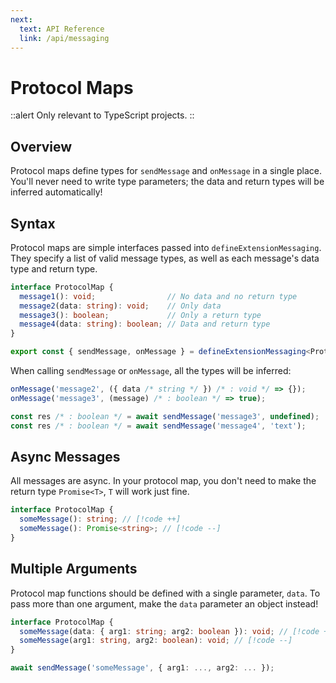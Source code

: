 ```yaml
---
next:
  text: API Reference
  link: /api/messaging
---
```


# Protocol Maps

::alert
Only relevant to TypeScript projects.
::

## Overview

Protocol maps define types for `sendMessage` and `onMessage` in a single place. You'll never need to write type parameters; the data and return types will be inferred automatically!

## Syntax

Protocol maps are simple interfaces passed into `defineExtensionMessaging`. They specify a list of valid message types, as well as each message's data type and return type.

<!-- prettier-ignore -->
```ts
interface ProtocolMap {
  message1(): void;                // No data and no return type
  message2(data: string): void;    // Only data
  message3(): boolean;             // Only a return type
  message4(data: string): boolean; // Data and return type
}

export const { sendMessage, onMessage } = defineExtensionMessaging<ProtocolMap>();
```

When calling `sendMessage` or `onMessage`, all the types will be inferred:

```ts
onMessage('message2', ({ data /* string */ }) /* : void */ => {});
onMessage('message3', (message) /* : boolean */ => true);

const res /* : boolean */ = await sendMessage('message3', undefined);
const res /* : boolean */ = await sendMessage('message4', 'text');
```

## Async Messages

All messages are async. In your protocol map, you don't need to make the return type `Promise<T>`, `T` will work just fine.

```ts
interface ProtocolMap {
  someMessage(): string; // [!code ++]
  someMessage(): Promise<string>; // [!code --]
}
```

## Multiple Arguments

Protocol map functions should be defined with a single parameter, `data`. To pass more than one argument, make the `data` parameter an object instead!

```ts
interface ProtocolMap {
  someMessage(data: { arg1: string; arg2: boolean }): void; // [!code ++]
  someMessage(arg1: string, arg2: boolean): void; // [!code --]
}
```

```ts
await sendMessage('someMessage', { arg1: ..., arg2: ... });
```
